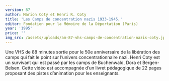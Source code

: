 ```yaml
---
version: 87
author: Marion Coty et Henri R. Coty
title: 'Les Camps de concentration nazis 1933-1945,'
editor: Fondation pour la Mémoire de la Déportation (Paris)
year: '1995'
price: ''
img_src: /assets/uploads/am-87-vhs-camps-de-concentration-nazis-coty.jpg
---
```

Une VHS de 88 minutes sortie pour le 50e anniversaire de la libération des camps qui fait le point sur l’univers concentrationnaire nazi. Henri Coty est un survivant qui est passé par les camps de Buchenwald, Dora et Bergen-Belsen. Cette vidéo est accompagnée d’un livret pédagogique de 22 pages proposant des pistes d’animation pour les enseignants.
